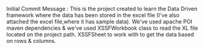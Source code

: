 Initial Commit Message :
This is the project created to learn the Data Driven framework where the data has been stored in the excel file (I've also attached the excel file,where it has sample data). We've used apache POI maven dependencies & we've used XSSFWorkbook class to read the XL file located on the project path. XSSFSheet to work with to get the data based on rows & columns.
